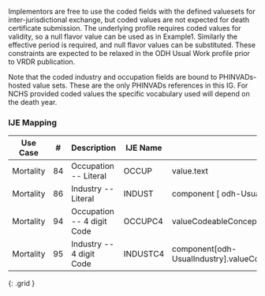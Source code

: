 Implementors are free to use the coded fields with the defined valuesets for inter-jurisdictional exchange,
  but coded values are not expected for death certificate submission. The underlying profile requires coded
  values for validity, so a null flavor value can be used as in Example1. Similarly the effective period is required,
  and null flavor values can be substituted.  These constraints are expected to be relaxed in the ODH Usual Work profile prior
  to VRDR publication.

  Note that the coded industry and occupation fields are bound to PHINVADs-hosted value sets.  These are the only PHINVADs
  references in this IG.  For NCHS provided coded values the specific vocabulary used will depend on the death year.
### IJE Mapping

| **Use Case** |  **#**   |  **Description**  | **IJE Name**  |  **Field**  |  **Type**  | **Value Set**  |
| :---------: | --------------- | ------------ | ------------- | ---------- | ---------- | -------------- |
| Mortality | 84 | Occupation -- Literal  | OCCUP | value.text |string(40) |- |
| Mortality | 86 | Industry -- Literal  | INDUST | component [ odh-UsualIndustry	].value.text |string(40) |- |
| Mortality | 94 | Occupation -- 4 digit Code  | OCCUPC4 | valueCodeableConcept.coding[occupationCDCCensus2018]  |codeable |[PHVS_Occupation_CDC_Census2018VS] |
| Mortality | 95 | Industry -- 4 digit Code | INDUSTC4 | component[odh-UsualIndustry].valueCodeableConcept.coding[industryCDCCensus2018]  |codeable |[PHVS_Industry_CDC_Census2018VS] |
{: .grid }
